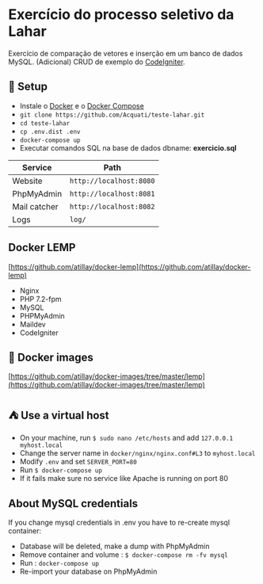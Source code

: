 # Exercício do processo seletivo da Lahar

Exercício de comparação de vetores e inserção em um banco de dados MySQL.
(Adicional) CRUD de exemplo do [CodeIgniter](https://www.tutorialspoint.com/codeigniter/working_with_database.htm).

## :rocket: Setup

- Instale o [Docker](https://docs.docker.com/install/linux/docker-ce/ubuntu/) e o [Docker Compose](https://docs.docker.com/compose/install/)
- `git clone https://github.com/Acquati/teste-lahar.git`
- `cd teste-lahar`
- `cp .env.dist .env`
- `docker-compose up`
- Executar comandos SQL na base de dados dbname: **exercicio.sql**

| Service      | Path                    |
| ------------ | ----------------------- |
| Website      | `http://localhost:8080` |
| PhpMyAdmin   | `http://localhost:8081` |
| Mail catcher | `http://localhost:8082` |
| Logs         | `log/`                  |

## Docker LEMP

[https://github.com/atillay/docker-lemp](https://github.com/atillay/docker-lemp)

- Nginx
- PHP 7.2-fpm
- MySQL
- PHPMyAdmin
- Maildev
- CodeIgniter

## :whale: Docker images

[https://github.com/atillay/docker-images/tree/master/lemp](https://github.com/atillay/docker-images/tree/master/lemp)

## :tent: Use a virtual host

- On your machine, run `$ sudo nano /etc/hosts` and add `127.0.0.1   myhost.local`
- Change the server name in `docker/nginx/nginx.conf#L3` to `myhost.local`
- Modify `.env` and set `SERVER_PORT=80`
- Run `$ docker-compose up`
- If it fails make sure no service like Apache is running on port 80 

## About MySQL credentials

If you change mysql credentials in .env you have to re-create mysql container:

- Database will be deleted, make a dump with PhpMyAdmin
- Remove container and volume : `$ docker-compose rm -fv mysql`
- Run : `docker-compose up` 
- Re-import your database on PhpMyAdmin
